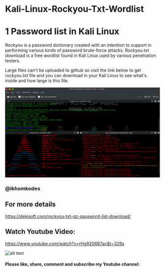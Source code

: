 # Kali-Linux-Rockyou-Txt-Wordlist
# 1 Password list in Kali Linux

  Rockyou is a password dictionary created with an intention to support in performing various kinds of password brute-force attacks. 
Rockyou.txt download is a free wordlist found in Kali Linux used by various penetration testers.
  
  
Large files can't be uploaded to github so visit the link below to get rockyou.txt file and you can download in your Kali Linux to see 
what's inside and how large is this file.
  
![alt text](https://github.com/ikhomkodes/Kali-Linux-Rockyou-Txt-Wordlist/blob/main/errorComitting133MB-rockyouTxtFile.png?raw=true)
  
### @ikhomkodes
## For more details
https://dekisoft.com/rockyou-txt-gz-password-list-download/
  
## Watch Youtube Video:
https://www.youtube.com/watch?v=rHg9206B7ac&t=329s

![alt text](https://www.youtube.com/watch?v=rHg9206B7ac&t=329s)

#### Please like, share, comment and subscribe my Youtube channel:
  
